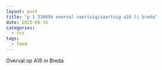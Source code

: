 ```yaml
---
layout: post
title: "p 1 330694 overval voertuig/vaartuig a16 li breda"
date: 2025-08-16
categories: 
  - rss
tags: 
  - feed
---
```


Overval op A16 in Breda
